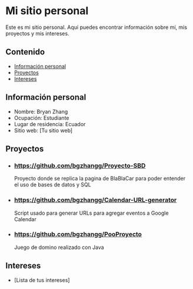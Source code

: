 # Mi sitio personal 
Este es mi sitio personal. Aquí puedes encontrar información sobre mí, mis 
proyectos y mis intereses. 
## Contenido 
* [Información personal](#información-personal) 
* [Proyectos](#proyectos) 
* [Intereses](#intereses) 
## Información personal 
* Nombre: Bryan Zhang
* Ocupación: Estudiante 
* Lugar de residencia: Ecuador
* Sitio web: [Tu sitio web] 
## Proyectos 
* ### https://github.com/bgzhangg/Proyecto-SBD
  Proyecto donde se replica la pagina de BlaBlaCar para poder entender el uso de bases de datos y SQL
* ### https://github.com/bgzhangg/Calendar-URL-generator
  Script usado para generar URLs para agregar eventos a Google Calendar
* ### https://github.com/bgzhangg/PooProyecto
  Juego de domino realizado con Java
## Intereses 
* [Lista de tus intereses]
